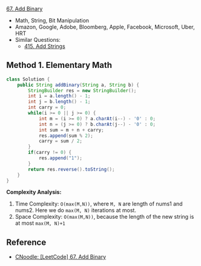[67. Add Binary](https://leetcode.com/problems/add-binary/description/)

* Math, String, Bit Manipulation
* Amazon, Google, Adobe, Bloomberg, Apple, Facebook, Microsoft, Uber, HRT
* Similar Questions:
  * [415. Add Strings](https://leetcode.com/problems/add-strings/description/)


## Method 1. Elementary Math
```java
class Solution {
    public String addBinary(String a, String b) {
        StringBuilder res = new StringBuilder();
        int i = a.length() - 1;
        int j = b.length() - 1;
        int carry = 0;
        while(i >= 0 || j >= 0) {
            int m = (i >= 0) ? a.charAt(i--) - '0' : 0;
            int n = (j >= 0) ? b.charAt(j--) - '0' : 0;
            int sum = m + n + carry;
            res.append(sum % 2);
            carry = sum / 2;
        }
        if(carry != 0) {
            res.append("1");
        }
        return res.reverse().toString();
    }
}
```
**Complexity Analysis:**
1. Time Complexity: `O(max(M,N))`, where `M, N` are length of nums1 and nums2. Here we do `max(M, N)` iterations at most.
2. Space Complexity: `O(max(M,N))`, because the length of the new string is at most `max(M, N)+1`


## Reference
* [CNoodle: [LeetCode] 67. Add Binary](https://www.cnblogs.com/cnoodle/p/12578860.html)
